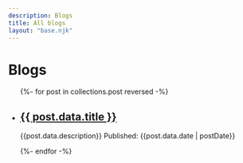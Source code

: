 ```yaml
---
description: Blogs
title: All blogs
layout: "base.njk"
---
```


  <h1>Blogs</h1>

  <ul class="blogs-list" role="list">

  {%- for post in collections.post reversed -%}
    
  <li>
    <h2><a href="{{ post.url }}">{{ post.data.title }}</a></h2>
    <p>{{post.data.description}} <time class="post-date">Published: {{post.data.date | postDate}} </time></p> 
  </li>

{%- endfor -%} 

  </ul>






